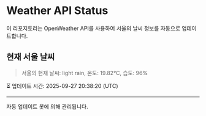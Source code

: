 
# Weather API Status

이 리포지토리는 OpenWeather API를 사용하여 서울의 날씨 정보를 자동으로 업데이트합니다.

## 현재 서울 날씨
> 서울의 현재 날씨: light rain, 온도: 19.82°C, 습도: 96%

⏳ 업데이트 시간: 2025-09-27 20:38:20 (UTC)

---
자동 업데이트 봇에 의해 관리됩니다.
